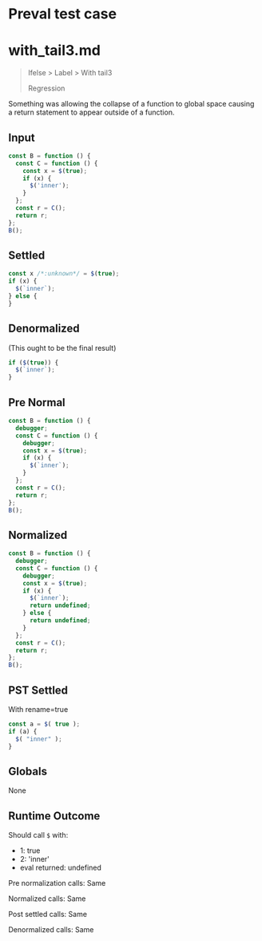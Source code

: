 # Preval test case

# with_tail3.md

> Ifelse > Label > With tail3
>
> Regression

Something was allowing the collapse of a function to global space causing a return statement to appear outside of a function.

## Input

`````js filename=intro
const B = function () {
  const C = function () {
    const x = $(true);
    if (x) {
      $('inner');
    }
  };
  const r = C();
  return r;
};
B();

`````

## Settled


`````js filename=intro
const x /*:unknown*/ = $(true);
if (x) {
  $(`inner`);
} else {
}
`````

## Denormalized
(This ought to be the final result)

`````js filename=intro
if ($(true)) {
  $(`inner`);
}
`````

## Pre Normal


`````js filename=intro
const B = function () {
  debugger;
  const C = function () {
    debugger;
    const x = $(true);
    if (x) {
      $(`inner`);
    }
  };
  const r = C();
  return r;
};
B();
`````

## Normalized


`````js filename=intro
const B = function () {
  debugger;
  const C = function () {
    debugger;
    const x = $(true);
    if (x) {
      $(`inner`);
      return undefined;
    } else {
      return undefined;
    }
  };
  const r = C();
  return r;
};
B();
`````

## PST Settled
With rename=true

`````js filename=intro
const a = $( true );
if (a) {
  $( "inner" );
}
`````

## Globals

None

## Runtime Outcome

Should call `$` with:
 - 1: true
 - 2: 'inner'
 - eval returned: undefined

Pre normalization calls: Same

Normalized calls: Same

Post settled calls: Same

Denormalized calls: Same
